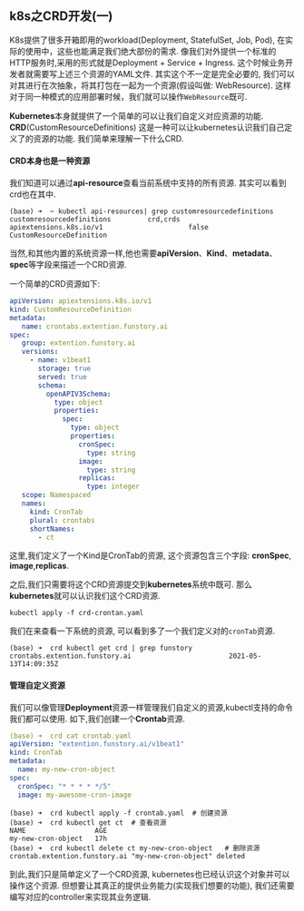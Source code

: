 ## k8s之CRD开发(一)

K8s提供了很多开箱即用的workload(Deployment, StatefulSet, Job, Pod), 在实际的使用中，这些也能满足我们绝大部份的需求.  像我们对外提供一个标准的HTTP服务时,采用的形式就是Deployment + Service + Ingress.  这个时候业务开发者就需要写上述三个资源的YAML文件. 其实这个不一定是完全必要的, 我们可以对其进行在次抽象，将其打包在一起为一个资源(假设叫做: WebResource). 这样对于同一种模式的应用部署时候，我们就可以操作`WebResource`既可.

**Kubernetes**本身就提供了一个简单的可以让我们自定义对应资源的功能. **CRD**(CustomResourceDefinitions) 这是一种可以让kubernetes认识我们自己定义了的资源的功能.  我们简单来理解一下什么CRD.

#### CRD本身也是一种资源

我们知道可以通过**api-resource**查看当前系统中支持的所有资源.  其实可以看到crd也在其中.

```shell
(base) ➜  ~ kubectl api-resources| grep customresourcedefinitions
customresourcedefinitions         crd,crds           apiextensions.k8s.io/v1                     false        CustomResourceDefinition
```

当然,和其他内置的系统资源一样,他也需要**apiVersion**、**Kind**、**metadata**、**spec**等字段来描述一个CRD资源.

一个简单的CRD资源如下:

```yaml
apiVersion: apiextensions.k8s.io/v1
kind: CustomResourceDefinition
metadata:
   name: crontabs.extention.funstory.ai
spec:
   group: extention.funstory.ai
   versions:
     - name: v1beat1
       storage: true
       served: true
       schema:
         openAPIV3Schema:
           type: object
           properties:
             spec:
               type: object
               properties:
                 cronSpec:
                   type: string
                 image:
                   type: string
                 replicas:
                   type: integer
   scope: Namespaced
   names:
     kind: CronTab
     plural: crontabs
     shortNames:
       - ct
```

这里,我们定义了一个Kind是CronTab的资源, 这个资源包含三个字段:  **cronSpec**, **image**,**replicas**.

之后,我们只需要将这个CRD资源提交到**kubernetes**系统中既可. 那么**kubernetes**就可以认识我们这个CRD资源.

```shell
kubectl apply -f crd-crontan.yaml
```

 我们在来查看一下系统的资源, 可以看到多了一个我们定义对的`cronTab`资源.

```shell
(base) ➜  crd kubectl get crd | grep funstory
crontabs.extention.funstory.ai                        2021-05-13T14:09:35Z
```

#### 管理自定义资源

我们可以像管理**Deployment**资源一样管理我们自定义的资源,kubectl支持的命令我们都可以使用. 如下,我们创建一个**Crontab**资源.

```yaml
(base) ➜  crd cat crontab.yaml
apiVersion: "extention.funstory.ai/v1beat1"
kind: CronTab
metadata:
  name: my-new-cron-object
spec:
  cronSpec: "* * * * */5"
  image: my-awesome-cron-image
```

```shell
(base) ➜  crd kubectl apply -f crontab.yaml  # 创建资源
(base) ➜  crd kubectl get ct  # 查看资源
NAME                 AGE
my-new-cron-object   17h
(base) ➜  crd kubectl delete ct my-new-cron-object   # 删除资源
crontab.extention.funstory.ai "my-new-cron-object" deleted
```

到此,我们只是简单定义了一个CRD资源, kubernetes也已经认识这个对象并可以操作这个资源. 但想要让其真正的提供业务能力(实现我们想要的功能), 我们还需要编写对应的controller来实现其业务逻辑.

